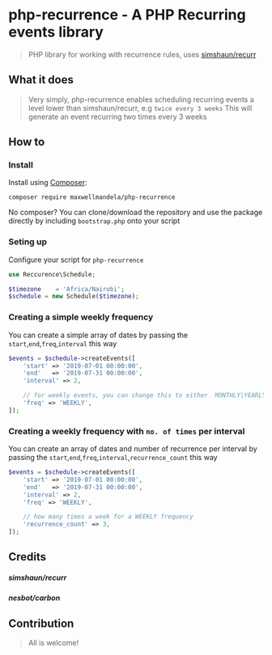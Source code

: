 # php-recurrence - A PHP Recurring events library

> PHP library for working with recurrence rules, uses [simshaun/recurr](https://github.com/simshaun/recurr)

## What it does

> Very simply, php-recurrence enables scheduling recurring events a level lower than simshaun/recurr, e.g `twice every 3 weeks`
> This will generate an event recurring two times every 3 weeks


How to 
-----------


### Install

Install using [Composer](http://getcomposer.org):

```
composer require maxwellmandela/php-recurrence
```

No composer? You can clone/download the repository and use the package directly by including `bootstrap.php` onto your script


### Seting up
Configure your script for `php-recurrence`

```php
use Reccurence\Schedule;

$timezone    = 'Africa/Nairobi';
$schedule = new Schedule($timezone);
```


### Creating a simple weekly frequency

You can create a simple array of dates by passing the `start`,`end`,`freq`,`interval` this way

```php
$events = $schedule->createEvents([
    'start' => '2019-07-01 00:00:00',
    'end'   => '2019-07-31 00:00:00',
    'interval' => 2,

    // for weekly events, you can change this to either  MONTHLY|YEARLY|DAILY|HOURLY
    'freq' => 'WEEKLY',
]);
```

### Creating a weekly frequency with `no. of times` per interval

You can create an array of dates and number of recurrence per interval by passing the `start`,`end`,`freq`,`interval`,`recurrence_count` this way

```php
$events = $schedule->createEvents([
    'start' => '2019-07-01 00:00:00',
    'end'   => '2019-07-31 00:00:00',
    'interval' => 2,
    'freq' => 'WEEKLY',

    // how many times a week for a WEEKLY frequency
    'recurrence_count' => 3,
]);
```


## Credits
##### simshaun/recurr
##### nesbot/carbon

## Contribution

> All is welcome!